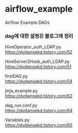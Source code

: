 # airflow_example
Airflow Example DAGs

### dag에 대한 설명은 블로그에 정리
HiveOperator_auth_LDAP.py  
https://dydwnsekd.tistory.com/52  

HiveServer2Hook_auth_LDAP.py  
https://dydwnsekd.tistory.com/51  

firstDAG.py  
https://dydwnsekd.tistory.com/54

jinja_example.py  
https://dydwnsekd.tistory.com/62

dag_run.conf.py  
https://dydwnsekd.tistory.com/64

Variables.py  
https://dydwnsekd.tistory.com/65